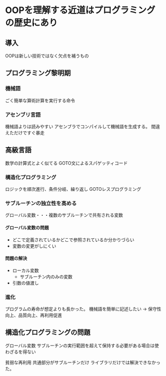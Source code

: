# OOPを理解する近道はプログラミングの歴史にあり

## 導入
OOPは新しい技術ではなく欠点を補うもの

## プログラミング黎明期
### 機械語
ごく簡単な算術計算を実行する命令

### アセンブリ言語
機械語よりは読みやすい
アセンブラでコンパイルして機械語を生成する。
間違えただけですぐ暴走

## 高級言語
数学の計算式とよく似てる 
GOTO文によるスパゲッティコード

### 構造化プログラミング
ロジックを順次進行、条件分岐、繰り返し
GOTOレスプログラミング

### サブルーチンの独立性を高める
グローバル変数・・・複数のサブルーチンで共有される変数
#### グローバル変数の問題
- どこで定義されているかどこで参照されているか分かりづらい
- 変数の変更がしにくい

#### 問題の解決
- ローカル変数
  - サブルーチン内のみの変数
- 引数の値渡し

### 進化
プログラムの寿命が想定よりも長かった。 
機械語を簡単に記述したい → 保守性向上、品質向上、再利用促進

## 構造化プログラミングの問題
グローバル変数 
サブルーチンの実行範囲を超えて保持する必要がある場合は使わざるを得ない

貧弱な再利用 
共通部分がサブルーチンだけ 
ライブラリだけでは解決できなかった。
